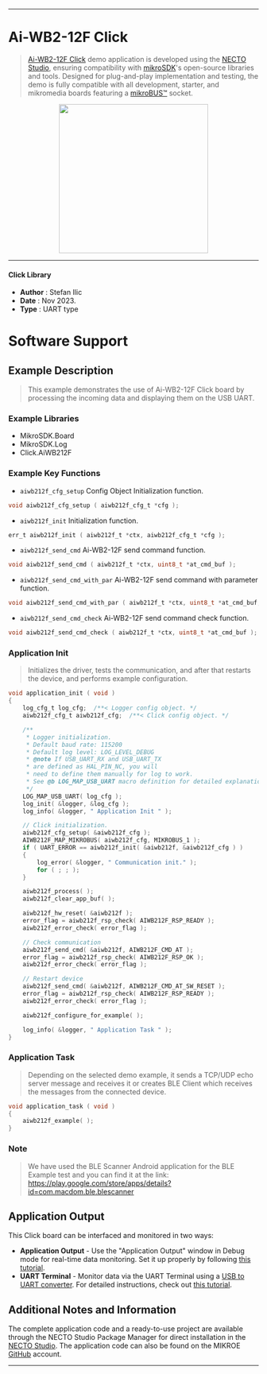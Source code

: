 
---
# Ai-WB2-12F Click

> [Ai-WB2-12F Click](https://www.mikroe.com/?pid_product=MIKROE-5983) demo application is developed using
the [NECTO Studio](https://www.mikroe.com/necto), ensuring compatibility with [mikroSDK](https://www.mikroe.com/mikrosdk)'s
open-source libraries and tools. Designed for plug-and-play implementation and testing, the demo is fully compatible with
all development, starter, and mikromedia boards featuring a [mikroBUS&trade;](https://www.mikroe.com/mikrobus) socket.

<p align="center">
  <img src="https://www.mikroe.com/?pid_product=MIKROE-5983&image=1" height=300px>
</p>

---

#### Click Library

- **Author**        : Stefan Ilic
- **Date**          : Nov 2023.
- **Type**          : UART type

# Software Support

## Example Description

> This example demonstrates the use of Ai-WB2-12F Click board by processing
  the incoming data and displaying them on the USB UART.

### Example Libraries

- MikroSDK.Board
- MikroSDK.Log
- Click.AiWB212F

### Example Key Functions

- `aiwb212f_cfg_setup` Config Object Initialization function.
```c
void aiwb212f_cfg_setup ( aiwb212f_cfg_t *cfg );
```

- `aiwb212f_init` Initialization function.
```c
err_t aiwb212f_init ( aiwb212f_t *ctx, aiwb212f_cfg_t *cfg );
```

- `aiwb212f_send_cmd` Ai-WB2-12F send command function.
```c
void aiwb212f_send_cmd ( aiwb212f_t *ctx, uint8_t *at_cmd_buf );
```

- `aiwb212f_send_cmd_with_par` Ai-WB2-12F send command with parameter function.
```c
void aiwb212f_send_cmd_with_par ( aiwb212f_t *ctx, uint8_t *at_cmd_buf, uint8_t *param_buf );
```

- `aiwb212f_send_cmd_check` Ai-WB2-12F send command check function.
```c
void aiwb212f_send_cmd_check ( aiwb212f_t *ctx, uint8_t *at_cmd_buf );
```

### Application Init

> Initializes the driver, tests the communication, and after that restarts the device, and performs example configuration.

```c
void application_init ( void ) 
{
    log_cfg_t log_cfg;  /**< Logger config object. */
    aiwb212f_cfg_t aiwb212f_cfg;  /**< Click config object. */

    /** 
     * Logger initialization.
     * Default baud rate: 115200
     * Default log level: LOG_LEVEL_DEBUG
     * @note If USB_UART_RX and USB_UART_TX 
     * are defined as HAL_PIN_NC, you will 
     * need to define them manually for log to work. 
     * See @b LOG_MAP_USB_UART macro definition for detailed explanation.
     */
    LOG_MAP_USB_UART( log_cfg );
    log_init( &logger, &log_cfg );
    log_info( &logger, " Application Init " );

    // Click initialization.
    aiwb212f_cfg_setup( &aiwb212f_cfg );
    AIWB212F_MAP_MIKROBUS( aiwb212f_cfg, MIKROBUS_1 );
    if ( UART_ERROR == aiwb212f_init( &aiwb212f, &aiwb212f_cfg ) ) 
    {
        log_error( &logger, " Communication init." );
        for ( ; ; );
    }

    aiwb212f_process( );
    aiwb212f_clear_app_buf( );

    aiwb212f_hw_reset( &aiwb212f );
    error_flag = aiwb212f_rsp_check( AIWB212F_RSP_READY );
    aiwb212f_error_check( error_flag );

    // Check communication
    aiwb212f_send_cmd( &aiwb212f, AIWB212F_CMD_AT );
    error_flag = aiwb212f_rsp_check( AIWB212F_RSP_OK );
    aiwb212f_error_check( error_flag );

    // Restart device
    aiwb212f_send_cmd( &aiwb212f, AIWB212F_CMD_AT_SW_RESET );
    error_flag = aiwb212f_rsp_check( AIWB212F_RSP_READY );
    aiwb212f_error_check( error_flag );

    aiwb212f_configure_for_example( );

    log_info( &logger, " Application Task " );
}
```

### Application Task

> Depending on the selected demo example, it sends a TCP/UDP echo server message and receives it or 
  creates BLE Client which receives the messages from the connected device.

```c
void application_task ( void ) 
{
    aiwb212f_example( );
}
```

### Note

> We have used the BLE Scanner Android application for the BLE Example test
  and you can find it at the link:
  https://play.google.com/store/apps/details?id=com.macdom.ble.blescanner

## Application Output

This Click board can be interfaced and monitored in two ways:
- **Application Output** - Use the "Application Output" window in Debug mode for real-time data monitoring.
Set it up properly by following [this tutorial](https://www.youtube.com/watch?v=ta5yyk1Woy4).
- **UART Terminal** - Monitor data via the UART Terminal using
a [USB to UART converter](https://www.mikroe.com/click/interface/usb?interface*=uart,uart). For detailed instructions,
check out [this tutorial](https://help.mikroe.com/necto/v2/Getting%20Started/Tools/UARTTerminalTool).

## Additional Notes and Information

The complete application code and a ready-to-use project are available through the NECTO Studio Package Manager for 
direct installation in the [NECTO Studio](https://www.mikroe.com/necto). The application code can also be found on
the MIKROE [GitHub](https://github.com/MikroElektronika/mikrosdk_click_v2) account.

---
